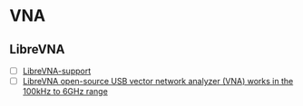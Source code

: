 # VNA

## LibreVNA 

- [ ] [LibreVNA-support](https://groups.io/g/LibreVNA-support)
- [ ] [LibreVNA open-source USB vector network analyzer (VNA) works in the 100kHz to 6GHz range](https://www.cnx-software.com/2024/02/23/librevna-open-source-usb-vector-network-analyzer-vna-works-in-the-100khz-to-6ghz-range/)
